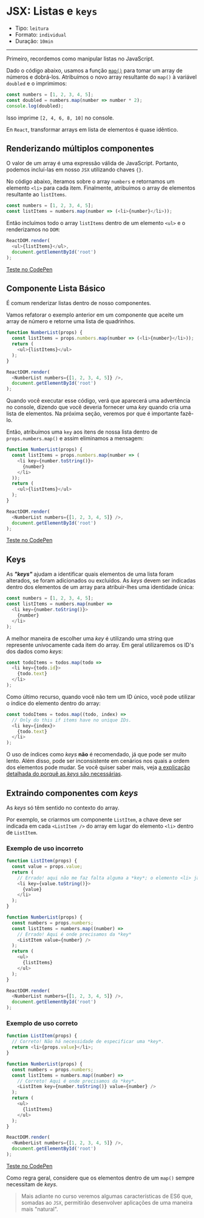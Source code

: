 # JSX: Listas e `keys`

* Tipo: `leitura`
* Formato: `individual`
* Duração: `10min`

***

Primeiro, recordemos como manipular listas no JavaScript.

Dado o código abaixo, usamos a função [`map()`](https://developer.mozilla.org/pt-BR/docs/Web/JavaScript/Reference/Global_Objects/Array/map) para tomar um array de números e dobrá-los. Atribuímos o novo array resultante do `map()` à variável `doubled` e o imprimimos:

```js
const numbers = [1, 2, 3, 4, 5];
const doubled = numbers.map(number => number * 2);
console.log(doubled);
```

Isso imprime `[2, 4, 6, 8, 10]` no console.

En `React`, transformar arrays em lista de elementos é quase idêntico.

## Renderizando múltiplos componentes

O valor de um array é uma expressão válida de JavaScript. Portanto, podemos incluí-las em nosso `JSX` utilizando chaves `{}`.

No código abaixo, iteramos sobre o array `numbers` e retornamos um elemento `<li>` para cada item. Finalmente, atribuímos o array de elementos resultante ao `listItems`.

```js
const numbers = [1, 2, 3, 4, 5];
const listItems = numbers.map(number => (<li>{number}</li>));
```

Então incluímos todo o array `listItems` dentro de um elemento `<ul>` e o renderizamos no `DOM`:

```js
ReactDOM.render(
  <ul>{listItems}</ul>,
  document.getElementById('root')
);
```

[Teste no CodePen](https://codepen.io/gaearon/pen/GjPyQr?editors=0011)

## Componente Lista Básico

É comum renderizar listas dentro de nosso componentes.

Vamos refatorar o exemplo anterior em um componente que aceite um array de número e retorne uma lista de quadrinhos.

```js
function NumberList(props) {
  const listItems = props.numbers.map(number => (<li>{number}</li>));
  return (
    <ul>{listItems}</ul>
  );
}

ReactDOM.render(
  <NumberList numbers={[1, 2, 3, 4, 5]} />,
  document.getElementById('root')
);
```

Quando você executar esse código, verá que aparecerá uma advertência no console, dizendo que você deveria fornecer uma *key* quando cria uma lista de elementos. Na próxima seção, veremos por que é importante fazê-lo.

Então, atribuímos uma `key` aos itens de nossa lista dentro de `props.numbers.map()` e assim eliminamos a mensagem:

```js
function NumberList(props) {
  const listItems = props.numbers.map(number => (
    <li key={number.toString()}>
      {number}
    </li>
  ));
  return (
    <ul>{listItems}</ul>
  );
}

ReactDOM.render(
  <NumberList numbers={[1, 2, 3, 4, 5]} />,
  document.getElementById('root')
);
```

[Teste no CodePen](https://codepen.io/gaearon/pen/jrXYRR?editors=0011)

## Keys

As ***"keys"*** ajudam a identificar quais elementos de uma lista foram alterados, se foram adicionados ou excluídos. As *keys* devem ser indicadas dentro dos elementos de um array para atribuir-lhes uma identidade única:

```js
const numbers = [1, 2, 3, 4, 5];
const listItems = numbers.map(number =>
  <li key={number.toString()}>
    {number}
  </li>
);
```

A melhor maneira de escolher uma *key* é utilizando uma string que represente univocamente cada item do array. Em geral utilizaremos os ID's dos dados como *keys*:

```js
const todoItems = todos.map(todo =>
  <li key={todo.id}>
    {todo.text}
  </li>
);
```

Como último recurso, quando você não tem um ID único, você pode utilizar o índice do elemento dentro do array:

```js
const todoItems = todos.map((todo, index) =>
  // Only do this if items have no unique IDs.
  <li key={index}>
    {todo.text}
  </li>
);
```

O uso de índices como *keys* **não** é recomendado, já que pode ser muito lento. Além disso, pode ser inconsistente em cenários nos quais a ordem dos elementos pode mudar. Se você quiser saber mais, veja [a explicação detalhada do porquê as *keys* são necessárias](https://facebook.github.io/react/docs/reconciliation.html#recursing-on-children).

## Extraindo componentes com *keys*

As *keys* só têm sentido no contexto do array.

Por exemplo, se criarmos um componente `ListItem`, a chave deve ser indicada em cada `<ListItem />` do array em lugar do elemento `<li>` dentro de `ListItem`.

### Exemplo de uso incorreto

```js
function ListItem(props) {
  const value = props.value;
  return (
    // Errado! aqui não me faz falta alguma a *key*; o elemento <li> já tem uma identidade.
    <li key={value.toString()}>
      {value}
    </li>
  );
}

function NumberList(props) {
  const numbers = props.numbers;
  const listItems = numbers.map((number) =>
    // Errado! Aqui é onde precisamos da *key*
    <ListItem value={number} />
  );
  return (
    <ul>
      {listItems}
    </ul>
  );
}

ReactDOM.render(
  <NumberList numbers={[1, 2, 3, 4, 5]} />,
  document.getElementById('root')
);
```

### Exemplo de uso correto

```js
function ListItem(props) {
  // Correto! Não há necessidade de especificar uma *key*.
  return <li>{props.value}</li>;
}

function NumberList(props) {
  const numbers = props.numbers;
  const listItems = numbers.map((number) =>
    // Correto! Aqui é onde precisamos da *key*.
    <ListItem key={number.toString()} value={number} />
  );
  return (
    <ul>
      {listItems}
    </ul>
  );
}

ReactDOM.render(
  <NumberList numbers={[1, 2, 3, 4, 5]} />,
  document.getElementById('root')
);
```

[Teste no CodePen](https://codepen.io/rthor/pen/QKzJKG?editors=0010)

Como regra geral, considere que os elementos dentro de um `map()` sempre necessitam de *keys*.

> Mais adiante no curso veremos algumas características de ES6 que, somadas ao `JSX`, permitirão desenvolver aplicações de uma maneira mais "natural".

